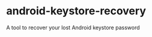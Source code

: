 android-keystore-recovery
=========================

A tool to recover your lost Android keystore password 